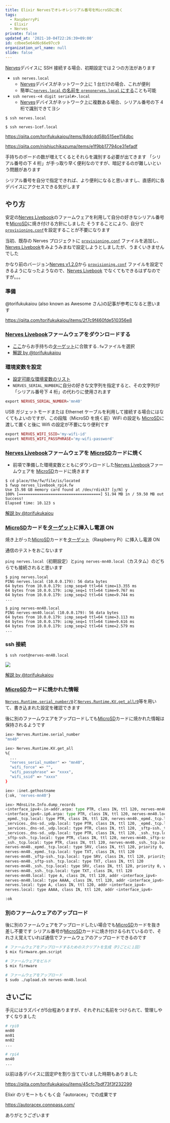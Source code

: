 ```yaml
---
title: Elixir Nervesでオレオレシリアル番号をMicroSDに焼く
tags:
  - RaspberryPi
  - Elixir
  - Nerves
private: false
updated_at: '2021-10-04T22:26:39+09:00'
id: cdbee5e64d6c66e97cc9
organization_url_name: null
slide: false
---
```

[Nerves]デバイスに SSH 接続する場合、初期設定では２つの方法があります

- `ssh nerves.local`
  - [Nerves]デバイスがネットワーク上に 1 台だけの場合、これが便利
  - 簡単に[`nerves.local` の名前を `orenonerves.local` にする](https://qiita.com/nishiuchikazuma/items/e1f9bb17794ce31efadf)ことも可能
- `ssh nerves-<4 digit serial#>.local`
  - [Nerves]デバイスがネットワーク上に複数ある場合、シリアル番号の下 4 桁で識別できてヨシ

```
$ ssh nerves.local

$ ssh nerves-1cef.local
```

https://qiita.com/torifukukaiou/items/8ddcdd58b515ee114dbc

https://qiita.com/nishiuchikazuma/items/e1f9bb17794ce31efadf

手持ちのボードの数が増えてくるとそれらを識別する必要が出てきます
「シリアル番号の下 4 桁」が手っ取り早く便利なのですが、暗記するのが難しいという問題があります

シリアル番号を自分で指定できれば、より便利になると思いますし、直感的に各デバイスにアクセスできる気がします

## やり方

安定の[Nerves Livebook]のファームウェアを利用して自分の好きなシリアル番号を[MicroSD]に焼き付ける方針にしました
そうすることにより、自分で [`provisioning.conf`]を設定することが不要になります

当初、既存の Nerves プロジェクトに [`provisioning.conf`] ファイルを追加し、[Nerves Livebook]をみようみまねで設定しようとしましたが、うまくいきませんでした

かなり前のバージョン[Nerves v1.2.0](https://hexdocs.pm/nerves/changelog.html#v1-2-0)から [`provisioning.conf`] ファイルを設定できるようになったようなので、[Nerves Livebook] でなくてもできるはずなのですが。。。

### 準備

@torifukukaiou (also known as Awesome さん)の記事が参考になると思います

https://qiita.com/torifukukaiou/items/2f7c9f460fde510356e8

### [Nerves Livebook]ファームウェアをダウンロードする

- [ここ](https://github.com/fhunleth/nerves_livebook/releases)からお手持ちの[ターゲット]に合致する`.fw`ファイルを選択
- [解説 by @torifukukaiou](https://qiita.com/torifukukaiou/items/2f7c9f460fde510356e8#%E3%83%95%E3%82%A1%E3%83%BC%E3%83%A0%E3%82%A6%E3%82%A7%E3%82%A2%E3%82%92%E3%83%80%E3%82%A6%E3%83%B3%E3%83%AD%E3%83%BC%E3%83%89%E3%81%99%E3%82%8B)

### 環境変数を設定

- [設定可能な環境変数のリスト](https://github.com/livebook-dev/nerves_livebook#firmware-provisioning-options)
- `NERVES_SERIAL_NUMBER`に自分の好きな文字列を指定すると、その文字列が「シリアル番号下 4 桁」の代わりに使用されます

```elixir
export NERVES_SERIAL_NUMBER='mn40'
```

USB ガジェットモードまたは Ethernet ケーブルを利用して接続する場合にはなくてもよいのですが、この段階（MicroSD を焼く前）WiFi の設定も [MicroSD]に渡して置くと後に Wifi の設定が不要になり便利です

```elixir
export NERVES_WIFI_SSID='my-wifi-id'
export NERVES_WIFI_PASSPHRASE='my-wifi-password'
```

### [Nerves Livebook]ファームウェアを [MicroSD]カードに焼く

- 前項で準備した環境変数とともにダウンロードした[Nerves Livebook]ファームウェアを [MicroSD]カードに焼きます

```
$ cd place/the/fw/file/is/located
$ fwup nerves_livebook_rpi4.fw
Use 15.98 GB memory card found at /dev/rdisk3? [y/N] y
100% [====================================] 51.94 MB in / 59.50 MB out
Success!
Elapsed time: 10.123 s
```

[解説 by @torifukukaiou](https://qiita.com/torifukukaiou/items/2f7c9f460fde510356e8#%E3%83%95%E3%82%A1%E3%83%BC%E3%83%A0%E3%82%A6%E3%82%A7%E3%82%A2%E3%82%92%E7%84%BC%E3%81%8F)

### [MicroSD]カードを[ターゲット]に挿入し電源 ON

焼き上がった[MicroSD]カードを[ターゲット]（Raspberry Pi）に挿入し電源 ON

通信のテストをおこないます

`ping nerves.local`（初期設定）と`ping nerves-mn40.local`（カスタム）のどちらでも接続されると思います

```
$ ping nerves.local
PING nerves.local (10.0.0.179): 56 data bytes
64 bytes from 10.0.0.179: icmp_seq=0 ttl=64 time=13.355 ms
64 bytes from 10.0.0.179: icmp_seq=1 ttl=64 time=9.767 ms
64 bytes from 10.0.0.179: icmp_seq=2 ttl=64 time=9.744 ms
...
```

```
$ ping nerves-mn40.local
PING nerves-mn40.local (10.0.0.179): 56 data bytes
64 bytes from 10.0.0.179: icmp_seq=0 ttl=64 time=3.113 ms
64 bytes from 10.0.0.179: icmp_seq=1 ttl=64 time=9.616 ms
64 bytes from 10.0.0.179: icmp_seq=2 ttl=64 time=2.579 ms
...
```

### ssh 接続

```
$ ssh root@nerves-mn40.local
```

![](https://user-images.githubusercontent.com/7563926/135725520-646e4ca1-98a3-4739-b017-dcfcc5221ce9.png)

[解説 by @torifukukaiou](https://qiita.com/torifukukaiou/items/2f7c9f460fde510356e8#ssh%E6%8E%A5%E7%B6%9A%E4%BB%BB%E6%84%8F)

### [MicroSD]カードに焼かれた情報

[`Nerves.Runtime.serial_number/0`](https://hexdocs.pm/nerves_runtime/Nerves.Runtime.html#serial_number/0)と[`Nerves.Runtime.KV.get_all/0`](https://hexdocs.pm/nerves_runtime/Nerves.Runtime.KV.html#get_all/0)等を用いて、書き込まれた設定を確認できます

後に別のファームウエアをアップロードしても[MicroSD]カードに焼かれた情報は保持されるようです

```sh
iex> Nerves.Runtime.serial_number
"mn40"

iex> Nerves.Runtime.KV.get_all
%{
  ...
  "nerves_serial_number" => "mn40",
  "wifi_force" => "",
  "wifi_passphrase" => "xxxx",
  "wifi_ssid" => "xxxx"
}

iex> :inet.gethostname
{:ok, 'nerves-mn40'}

iex> MdnsLite.Info.dump_records
<interface_ipv4>.in-addr.arpa: type PTR, class IN, ttl 120, nerves-mn40.local
<interface_ipv6>.ip6.arpa: type PTR, class IN, ttl 120, nerves-mn40.local
_epmd._tcp.local: type PTR, class IN, ttl 120, nerves-mn40._epmd._tcp.local
_services._dns-sd._udp.local: type PTR, class IN, ttl 120, _epmd._tcp.local
_services._dns-sd._udp.local: type PTR, class IN, ttl 120, _sftp-ssh._tcp.local
_services._dns-sd._udp.local: type PTR, class IN, ttl 120, _ssh._tcp.local
_sftp-ssh._tcp.local: type PTR, class IN, ttl 120, nerves-mn40._sftp-ssh._tcp.local
_ssh._tcp.local: type PTR, class IN, ttl 120, nerves-mn40._ssh._tcp.local
nerves-mn40._epmd._tcp.local: type SRV, class IN, ttl 120, priority 0, weight 0, port 4369, nerves-mn40.local.
nerves-mn40._epmd._tcp.local: type TXT, class IN, ttl 120
nerves-mn40._sftp-ssh._tcp.local: type SRV, class IN, ttl 120, priority 0, weight 0, port 22, nerves-mn40.local.
nerves-mn40._sftp-ssh._tcp.local: type TXT, class IN, ttl 120
nerves-mn40._ssh._tcp.local: type SRV, class IN, ttl 120, priority 0, weight 0, port 22, nerves-mn40.local.
nerves-mn40._ssh._tcp.local: type TXT, class IN, ttl 120
nerves-mn40.local: type A, class IN, ttl 120, addr <interface_ipv4>
nerves-mn40.local: type AAAA, class IN, ttl 120, addr <interface_ipv6>
nerves.local: type A, class IN, ttl 120, addr <interface_ipv4>
nerves.local: type AAAA, class IN, ttl 120, addr <interface_ipv6>

:ok
```

### 別のファームウェアのアップロード

後に別のファームウェアをアップロードしたい場合でも[MicroSD]カードを抜き差し不要です
シリアル番号が[MicroSD]カードに焼き付けるられているので、それさえ覚えていれば通信でファームウェアのアップロードできるのです

```sh
# ファームウェアをアップロードするためのスクリプトを生成（PJごとに１回）
$ mix firmware.gen.script
```

```sh
# ファームウェアをビルド
$ mix firmware
```

```sh
# ファームウェアをアップロード
$ sudo ./upload.sh nerves-mn40.local
```

## さいごに

手元にはラズパイが5台程ありますが、それぞれに名前をつけられて、管理しやすくなりました

```sh
# rpi0
mn00
mn01
mn02
...

# rpi4
mn40
...
```

以前は各デバイスに固定IPを割り当てていました時期もありました

https://qiita.com/torifukukaiou/items/45cfc7bdf73f3f232299

Elixir のリモートもくもく会「autoracex」での成果です

https://autoracex.connpass.com/

ありがとうございます

<!-- Links -->

[nerves]: https://hexdocs.pm/nerves/getting-started.html
[`provisioning.conf`]: https://github.com/livebook-dev/nerves_livebook/blob/d7c514b9a443183a64c3c21c7a5e77bd761efa7f/config/provisioning.conf
[nerves livebook]: https://github.com/livebook-dev/nerves_livebook
[ターゲット]: https://hexdocs.pm/nerves/targets.html
[microsd]: https://www.google.com/search?q=MicroSD%E3%81%A8%E3%81%AF
